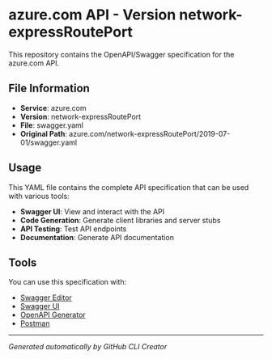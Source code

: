 # azure.com API - Version network-expressRoutePort

This repository contains the OpenAPI/Swagger specification for the azure.com API.

## File Information

- **Service**: azure.com
- **Version**: network-expressRoutePort
- **File**: swagger.yaml
- **Original Path**: azure.com/network-expressRoutePort/2019-07-01/swagger.yaml

## Usage

This YAML file contains the complete API specification that can be used with various tools:

- **Swagger UI**: View and interact with the API
- **Code Generation**: Generate client libraries and server stubs
- **API Testing**: Test API endpoints
- **Documentation**: Generate API documentation

## Tools

You can use this specification with:

- [Swagger Editor](https://editor.swagger.io/)
- [Swagger UI](https://swagger.io/tools/swagger-ui/)
- [OpenAPI Generator](https://openapi-generator.tech/)
- [Postman](https://www.postman.com/)

---

*Generated automatically by GitHub CLI Creator*
